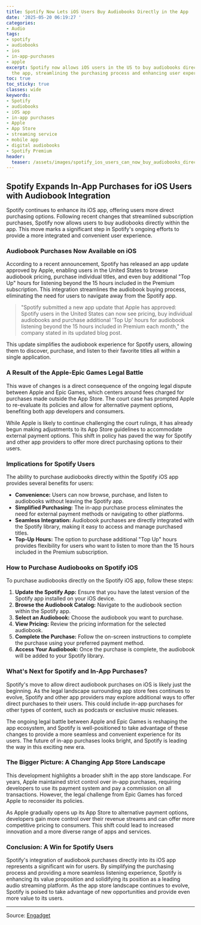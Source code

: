 ```yaml
---
title: Spotify Now Lets iOS Users Buy Audiobooks Directly in the App
date: '2025-05-20 06:19:27 '
categories:
- Audio
tags:
- spotify
- audiobooks
- ios
- in-app-purchases
- apple
excerpt: Spotify now allows iOS users in the US to buy audiobooks directly within
  the app, streamlining the purchasing process and enhancing user experience.
toc: true
toc_sticky: true
classes: wide
keywords:
- Spotify
- audiobooks
- iOS app
- in-app purchases
- Apple
- App Store
- streaming service
- mobile app
- digital audiobooks
- Spotify Premium
header:
  teaser: /assets/images/spotify_ios_users_can_now_buy_audiobooks_directly__20250520061926.jpg
---
```


## Spotify Expands In-App Purchases for iOS Users with Audiobook Integration

Spotify continues to enhance its iOS app, offering users more direct purchasing options. Following recent changes that streamlined subscription purchases, Spotify now allows users to buy audiobooks directly within the app. This move marks a significant step in Spotify's ongoing efforts to provide a more integrated and convenient user experience.

### Audiobook Purchases Now Available on iOS

According to a recent announcement, Spotify has released an app update approved by Apple, enabling users in the United States to browse audiobook pricing, purchase individual titles, and even buy additional "Top Up" hours for listening beyond the 15 hours included in the Premium subscription. This integration streamlines the audiobook buying process, eliminating the need for users to navigate away from the Spotify app.

> "Spotify submitted a new app update that Apple has approved: Spotify users in the United States can now see pricing, buy individual audiobooks and purchase additional 'Top Up' hours for audiobook listening beyond the 15 hours included in Premium each month," the company stated in its updated blog post.

This update simplifies the audiobook experience for Spotify users, allowing them to discover, purchase, and listen to their favorite titles all within a single application.

### A Result of the Apple-Epic Games Legal Battle

This wave of changes is a direct consequence of the ongoing legal dispute between Apple and Epic Games, which centers around fees charged for purchases made outside the App Store. The court case has prompted Apple to re-evaluate its policies and allow for alternative payment options, benefiting both app developers and consumers.

While Apple is likely to continue challenging the court rulings, it has already begun making adjustments to its App Store guidelines to accommodate external payment options. This shift in policy has paved the way for Spotify and other app providers to offer more direct purchasing options to their users.

### Implications for Spotify Users

The ability to purchase audiobooks directly within the Spotify iOS app provides several benefits for users:

*   **Convenience:** Users can now browse, purchase, and listen to audiobooks without leaving the Spotify app.
*   **Simplified Purchasing:** The in-app purchase process eliminates the need for external payment methods or navigating to other platforms.
*   **Seamless Integration:** Audiobook purchases are directly integrated with the Spotify library, making it easy to access and manage purchased titles.
*   **Top-Up Hours:** The option to purchase additional "Top Up" hours provides flexibility for users who want to listen to more than the 15 hours included in the Premium subscription.

### How to Purchase Audiobooks on Spotify iOS

To purchase audiobooks directly on the Spotify iOS app, follow these steps:

1.  **Update the Spotify App:** Ensure that you have the latest version of the Spotify app installed on your iOS device.
2.  **Browse the Audiobook Catalog:** Navigate to the audiobook section within the Spotify app.
3.  **Select an Audiobook:** Choose the audiobook you want to purchase.
4.  **View Pricing:** Review the pricing information for the selected audiobook.
5.  **Complete the Purchase:** Follow the on-screen instructions to complete the purchase using your preferred payment method.
6.  **Access Your Audiobook:** Once the purchase is complete, the audiobook will be added to your Spotify library.

### What's Next for Spotify and In-App Purchases?

Spotify's move to allow direct audiobook purchases on iOS is likely just the beginning. As the legal landscape surrounding app store fees continues to evolve, Spotify and other app providers may explore additional ways to offer direct purchases to their users. This could include in-app purchases for other types of content, such as podcasts or exclusive music releases.

The ongoing legal battle between Apple and Epic Games is reshaping the app ecosystem, and Spotify is well-positioned to take advantage of these changes to provide a more seamless and convenient experience for its users. The future of in-app purchases looks bright, and Spotify is leading the way in this exciting new era.

### The Bigger Picture: A Changing App Store Landscape

This development highlights a broader shift in the app store landscape. For years, Apple maintained strict control over in-app purchases, requiring developers to use its payment system and pay a commission on all transactions. However, the legal challenge from Epic Games has forced Apple to reconsider its policies.

As Apple gradually opens up its App Store to alternative payment options, developers gain more control over their revenue streams and can offer more competitive pricing to consumers. This shift could lead to increased innovation and a more diverse range of apps and services.

### Conclusion: A Win for Spotify Users

Spotify's integration of audiobook purchases directly into its iOS app represents a significant win for users. By simplifying the purchasing process and providing a more seamless listening experience, Spotify is enhancing its value proposition and solidifying its position as a leading audio streaming platform. As the app store landscape continues to evolve, Spotify is poised to take advantage of new opportunities and provide even more value to its users.


---

Source: [Engadget](https://www.engadget.com/entertainment/spotify-ios-users-can-now-buy-audiobooks-directly-from-the-app-230304105.html?src=rss)